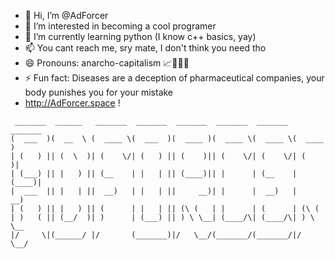 - 👋 Hi, I’m @AdForcer
- 👀 I’m interested in becoming a cool programer
- 🌱 I’m currently learning python (I know c++ basics, yay)
- 📫 You cant reach me, sry mate, I don't think you need tho
- 😄 Pronouns: anarcho-capitalism 📈🤝🏴💛
- ⚡ Fun fact: Diseases are a deception of pharmaceutical companies, your body punishes you for your mistake
- http://AdForcer.space !
```
 _______  ______   _______  _______  _______  _______  _______  _______ 
(  ___  )(  __  \ (  ____ \(  ___  )(  ____ )(  ____ \(  ____ \(  ____ )
| (   ) || (  \  )| (    \/| (   ) || (    )|| (    \/| (    \/| (    )|
| (___) || |   ) || (__    | |   | || (____)|| |      | (__    | (____)|
|  ___  || |   | ||  __)   | |   | ||     __)| |      |  __)   |     __)
| (   ) || |   ) || (      | |   | || (\ (   | |      | (      | (\ (   
| )   ( || (__/  )| )      | (___) || ) \ \__| (____/\| (____/\| ) \ \__
|/     \|(______/ |/       (_______)|/   \__/(_______/(_______/|/   \__/
```
